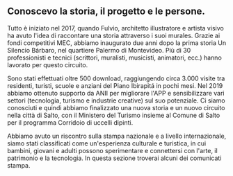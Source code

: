 ## Conoscevo la storia, il progetto e le persone.


Tutto è iniziato nel 2017, quando Fulvio, architetto illustratore e artista visivo ha avuto l'idea di raccontare una storia attraverso i suoi murales. Grazie ai fondi competitivi MEC, abbiamo inaugurato due anni dopo la prima storia Un Silencio Bárbaro, nel quartiere Palermo di Montevideo. Più di 30 professionisti e tecnici (scrittori, muralisti, musicisti, animatori, ecc.) hanno lavorato per questo circuito.

Sono stati effettuati oltre 500 download, raggiungendo circa 3.000 visite tra residenti, turisti, scuole e anziani del Piano Ibirapitá in pochi mesi. Nel 2019 abbiamo ottenuto supporto da ANII per migliorare l'APP e sensibilizzare vari settori (tecnologia, turismo e industrie creative) sul suo potenziale. Ci siamo conosciuti e quindi abbiamo finalizzato una nuova storia e un nuovo circuito nella città di Salto, con il Ministero del Turismo insieme al Comune di Salto per il programma Corridoio di uccelli dipinti.

Abbiamo avuto un riscontro sulla stampa nazionale e a livello internazionale, siamo stati classificati come un'esperienza culturale e turistica, in cui bambini, giovani e adulti possono sperimentare e connettersi con l'arte, il patrimonio e la tecnologia. In questa sezione troverai alcuni dei comunicati stampa.

